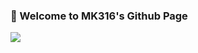 ### 🐸 Welcome to MK316's Github Page


![](https://komarev.com/ghpvc/?username=MK316&color=blueviolet)


<!--
**MK316/MK316** is a ✨ _researcher & educator_ ✨ in linguistics, interested in language education and speech analysis.

Here are some ideas to get you started:

- 🔭 I’m currently working on ...
- 🌱 I’m currently learning ...
- 👯 I’m looking to collaborate on ...
- 🤔 I’m looking for help with ...
- 💬 Ask me about ...
- 📫 How to reach me: ...
- 😄 Pronouns: ...
- ⚡ Fun fact: ...
-->

